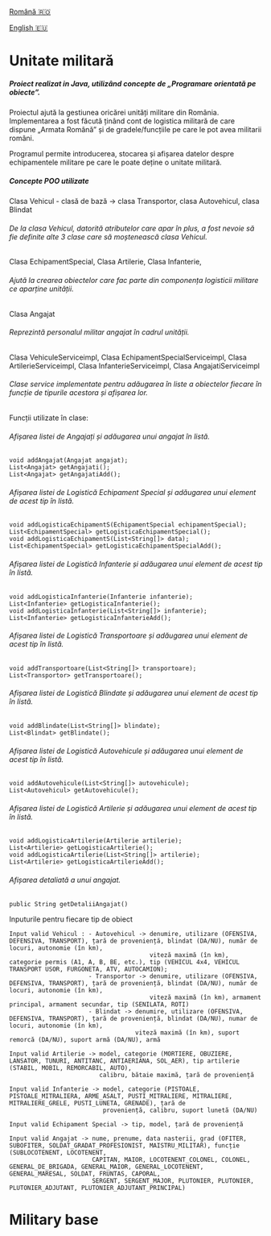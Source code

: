 [Română :romania:](#unitate-militară)

[English :eu:](#military-base)

# Unitate militară

##### Proiect realizat in Java, utilizând concepte de „Programare orientată pe obiecte”.
Proiectul ajută la gestiunea oricărei unități militare din România. Implementarea a fost făcută ținând cont de logistica militară de care dispune „Armata Română” și
de gradele/funcțiile pe care le pot avea militarii români.

Programul permite introducerea, stocarea și afișarea datelor despre echipamentele militare pe care le poate deține o unitate militară.

##### Concepte POO utilizate

Clasa Vehicul - clasă de bază -> clasa Transportor, clasa Autovehicul, clasa Blindat
###### De la clasa Vehicul, datorită atributelor care apar în plus, a fost nevoie să fie definite alte 3 clase care să moștenească clasa Vehicul.

Clasa EchipamentSpecial,
Clasa Artilerie,
Clasa Infanterie,
###### Ajută la crearea obiectelor care fac parte din componența logisticii militare ce aparține unității.

Clasa Angajat 
###### Reprezintă personalul militar angajat în cadrul unității.

Clasa VehiculeServiceimpl,
Clasa EchipamentSpecialServiceimpl,
Clasa ArtilerieServiceimpl,
Clasa InfanterieServiceimpl,
Clasa AngajatiServiceimpl
###### Clase service implementate pentru adăugarea în liste a obiectelor fiecare în funcție de tipurile acestora și afișarea lor. 
Funcții utilizate în clase:

###### Afișarea listei de Angajați și adăugarea unui angajat în listă.
```
void addAngajat(Angajat angajat);
List<Angajat> getAngajati();
List<Angajat> getAngajatiAdd();
```
###### Afișarea listei de Logistică Echipament Special și adăugarea unui element de acest tip în listă.
```
void addLogisticaEchipamentS(EchipamentSpecial echipamentSpecial);
List<EchipamentSpecial> getLogisticaEchipamentSpecial();
void addLogisticaEchipamentS(List<String[]> data);
List<EchipamentSpecial> getLogisticaEchipamentSpecialAdd();
```
###### Afișarea listei de Logistică Infanterie și adăugarea unui element de acest tip în listă.
```
void addLogisticaInfanterie(Infanterie infanterie);
List<Infanterie> getLogisticaInfanterie();
void addLogisticaInfanterie(List<String[]> infanterie);
List<Infanterie> getLogisticaInfanterieAdd();
```
###### Afișarea listei de Logistică Transportoare și adăugarea unui element de acest tip în listă.
```
void addTransportoare(List<String[]> transportoare);
List<Transportor> getTransportoare();
```
###### Afișarea listei de Logistică Blindate și adăugarea unui element de acest tip în listă.
```
void addBlindate(List<String[]> blindate);
List<Blindat> getBlindate();
```
###### Afișarea listei de Logistică Autovehicule și adăugarea unui element de acest tip în listă.
```
void addAutovehicule(List<String[]> autovehicule);
List<Autovehicul> getAutovehicule();
```
###### Afișarea listei de Logistică Artilerie și adăugarea unui element de acest tip în listă.
```
void addLogisticaArtilerie(Artilerie artilerie);
List<Artilerie> getLogisticaArtilerie();
void addLogisticaArtilerie(List<String[]> artilerie);
List<Artilerie> getLogisticaArtilerieAdd();
```

###### Afișarea detaliată a unui angajat.
```
public String getDetaliiAngajat()
```


Inputurile pentru fiecare tip de obiect
```
Input valid Vehicul : - Autovehicul -> denumire, utilizare (OFENSIVA, DEFENSIVA, TRANSPORT), țară de proveniență, blindat (DA/NU), număr de locuri, autonomie (în km), 
                                       viteză maximă (în km), categorie permis (A1, A, B, BE, etc.), tip (VEHICUL 4x4, VEHICUL TRANSPORT USOR, FURGONETA, ATV, AUTOCAMION);
                      - Transportor -> denumire, utilizare (OFENSIVA, DEFENSIVA, TRANSPORT), țară de proveniență, blindat (DA/NU), număr de locuri, autonomie (în km), 
                                       viteză maximă (în km), armament principal, armament secundar, tip (SENILATA, ROTI)
                      - Blindat -> denumire, utilizare (OFENSIVA, DEFENSIVA, TRANSPORT), țară de proveniență, blindat (DA/NU), numar de locuri, autonomie (în km), 
                                   viteză maximă (în km), suport remorcă (DA/NU), suport armă (DA/NU), armă
                                   
Input valid Artilerie -> model, categorie (MORTIERE, OBUZIERE, LANSATOR, TUNURI, ANTITANC, ANTIAERIANA, SOL_AER), tip artilerie (STABIL, MOBIL, REMORCABIL, AUTO),
                         calibru, bătaie maximă, țară de proveniență
                         
Input valid Infanterie -> model, categorie (PISTOALE, PISTOALE_MITRALIERA, ARME_ASALT, PUSTI_MITRALIERE, MITRALIERE, MITRALIERE_GRELE, PUSTI_LUNETA, GRENADE), țară de 
                          proveniență, calibru, suport lunetă (DA/NU)

Input valid Echipament Special -> tip, model, țară de proveniență

Input valid Angajat -> nume, prenume, data nasterii, grad (OFITER, SUBOFITER, SOLDAT_GRADAT_PROFESIONIST, MAISTRU_MILITAR), funcție (SUBLOCOTENENT, LOCOTENENT,
                       CAPITAN, MAIOR, LOCOTENENT_COLONEL, COLONEL, GENERAL_DE_BRIGADA, GENERAL_MAIOR, GENERAL_LOCOTENENT, GENERAL_MARESAL, SOLDAT, FRUNTAS, CAPORAL,
                       SERGENT, SERGENT_MAJOR, PLUTONIER, PLUTONIER, PLUTONIER_ADJUTANT, PLUTONIER_ADJUTANT_PRINCIPAL)
```

# Military base
